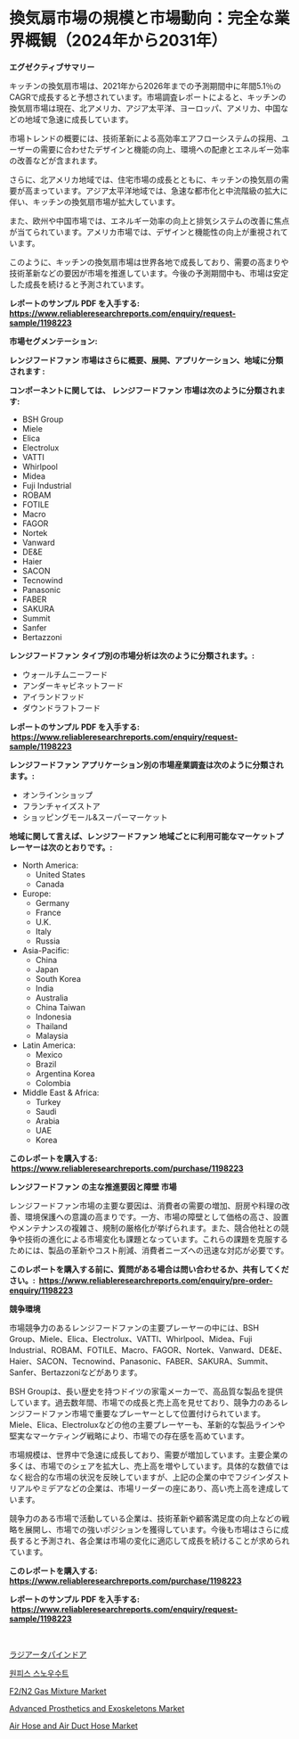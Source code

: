 <p><h1>換気扇市場の規模と市場動向：完全な業界概観（2024年から2031年）</h1></p><p><strong>エグゼクティブサマリー</strong></p>
<p><p>キッチンの換気扇市場は、2021年から2026年までの予測期間中に年間5.1％のCAGRで成長すると予想されています。市場調査レポートによると、キッチンの換気扇市場は現在、北アメリカ、アジア太平洋、ヨーロッパ、アメリカ、中国などの地域で急速に成長しています。</p><p>市場トレンドの概要には、技術革新による高効率エアフローシステムの採用、ユーザーの需要に合わせたデザインと機能の向上、環境への配慮とエネルギー効率の改善などが含まれます。</p><p>さらに、北アメリカ地域では、住宅市場の成長とともに、キッチンの換気扇の需要が高まっています。アジア太平洋地域では、急速な都市化と中流階級の拡大に伴い、キッチンの換気扇市場が拡大しています。</p><p>また、欧州や中国市場では、エネルギー効率の向上と排気システムの改善に焦点が当てられています。アメリカ市場では、デザインと機能性の向上が重視されています。</p><p>このように、キッチンの換気扇市場は世界各地で成長しており、需要の高まりや技術革新などの要因が市場を推進しています。今後の予測期間中も、市場は安定した成長を続けると予測されています。</p></p>
<p><strong>レポートのサンプル PDF を入手する: <a href="https://www.reliableresearchreports.com/enquiry/request-sample/1198223">https://www.reliableresearchreports.com/enquiry/request-sample/1198223</a></strong></p>
<p><strong>市場セグメンテーション:</strong></p>
<p><strong> レンジフードファン 市場はさらに概要、展開、アプリケーション、地域に分類されます :</strong></p>
<p><strong>コンポーネントに関しては、 レンジフードファン 市場は次のように分類されます: &nbsp;</strong></p>
<p><ul><li>BSH Group</li><li>Miele</li><li>Elica</li><li>Electrolux</li><li>VATTI</li><li>Whirlpool</li><li>Midea</li><li>Fuji Industrial</li><li>ROBAM</li><li>FOTILE</li><li>Macro</li><li>FAGOR</li><li>Nortek</li><li>Vanward</li><li>DE&E</li><li>Haier</li><li>SACON</li><li>Tecnowind</li><li>Panasonic</li><li>FABER</li><li>SAKURA</li><li>Summit</li><li>Sanfer</li><li>Bertazzoni</li></ul></p>
<p><strong> レンジフードファン タイプ別の市場分析は次のように分類されます。:</strong></p>
<p><ul><li>ウォールチムニーフード</li><li>アンダーキャビネットフード</li><li>アイランドフッド</li><li>ダウンドラフトフード</li></ul></p>
<p><strong>レポートのサンプル PDF を入手する: &nbsp;<a href="https://www.reliableresearchreports.com/enquiry/request-sample/1198223">https://www.reliableresearchreports.com/enquiry/request-sample/1198223</a></strong></p>
<p><strong> レンジフードファン アプリケーション別の市場産業調査は次のように分類されます。:</strong></p>
<p><ul><li>オンラインショップ</li><li>フランチャイズストア</li><li>ショッピングモール&スーパーマーケット</li></ul></p>
<p><strong>地域に関して言えば、レンジフードファン 地域ごとに利用可能なマーケットプレーヤーは次のとおりです。:</strong></p>
<p><ul>
    <li>
        North America:
        <ul>
            <li>United States</li>
            <li>Canada</li>
        </ul>
    </li>
    <li>
        Europe:
        <ul>
            <li>Germany</li>
            <li>France</li>
            <li>U.K.</li>
            <li>Italy</li>
            <li>Russia</li>
        </ul>
    </li>
    <li>
        Asia-Pacific:
        <ul>
            <li>China</li>
            <li>Japan</li>
            <li>South Korea</li>
            <li>India</li>
            <li>Australia</li>
            <li>China Taiwan</li>
            <li>Indonesia</li>
            <li>Thailand</li>
            <li>Malaysia</li>
        </ul>
    </li>
    <li>
        Latin America:
        <ul>
            <li>Mexico</li>
            <li>Brazil</li>
            <li>Argentina Korea</li>
            <li>Colombia</li>
        </ul>
    </li>
    <li>
        Middle East & Africa:
        <ul>
            <li>Turkey</li>
            <li>Saudi</li>
            <li>Arabia</li>
            <li>UAE</li>
            <li>Korea</li>
        </ul>
    </li>
    </ul></p>
<p><strong>このレポートを購入する: &nbsp;<a href="https://www.reliableresearchreports.com/purchase/1198223">https://www.reliableresearchreports.com/purchase/1198223</a></strong></p>
<p><strong>レンジフードファン の主な推進要因と障壁 市場</strong></p>
<p><p>レンジフードファン市場の主要な要因は、消費者の需要の増加、厨房や料理の改善、環境保護への意識の高まりです。一方、市場の障壁として価格の高さ、設置やメンテナンスの複雑さ、規制の厳格化が挙げられます。また、競合他社との競争や技術の進化による市場変化も課題となっています。これらの課題を克服するためには、製品の革新やコスト削減、消費者ニーズへの迅速な対応が必要です。</p></p>
<p><strong>このレポートを購入する前に、質問がある場合は問い合わせるか、共有してください。:&nbsp; <a href="https://www.reliableresearchreports.com/enquiry/pre-order-enquiry/1198223">https://www.reliableresearchreports.com/enquiry/pre-order-enquiry/1198223</a></strong></p>
<p><strong>競争環境</strong></p>
<p><p>市場競争力のあるレンジフードファンの主要プレーヤーの中には、BSH Group、Miele、Elica、Electrolux、VATTI、Whirlpool、Midea、Fuji Industrial、ROBAM、FOTILE、Macro、FAGOR、Nortek、Vanward、DE&E、Haier、SACON、Tecnowind、Panasonic、FABER、SAKURA、Summit、Sanfer、Bertazzoniなどがあります。</p><p>BSH Groupは、長い歴史を持つドイツの家電メーカーで、高品質な製品を提供しています。過去数年間、市場での成長と売上高を見せており、競争力のあるレンジフードファン市場で重要なプレーヤーとして位置付けられています。 Miele、Elica、Electroluxなどの他の主要プレーヤーも、革新的な製品ラインや堅実なマーケティング戦略により、市場での存在感を高めています。</p><p>市場規模は、世界中で急速に成長しており、需要が増加しています。主要企業の多くは、市場でのシェアを拡大し、売上高を増やしています。具体的な数値ではなく総合的な市場の状況を反映していますが、上記の企業の中でフジインダストリアルやミデアなどの企業は、市場リーダーの座にあり、高い売上高を達成しています。</p><p>競争力のある市場で活動している企業は、技術革新や顧客満足度の向上などの戦略を展開し、市場での強いポジションを獲得しています。今後も市場はさらに成長すると予測され、各企業は市場の変化に適応して成長を続けることが求められています。</p></p>
<p><strong>このレポートを購入する: &nbsp; <a href="https://www.reliableresearchreports.com/purchase/1198223">https://www.reliableresearchreports.com/purchase/1198223</a></strong></p>
<p><strong>レポートのサンプル PDF を入手する: &nbsp;<a href="https://www.reliableresearchreports.com/enquiry/request-sample/1198223">https://www.reliableresearchreports.com/enquiry/request-sample/1198223</a></strong><strong></strong></p>
<p>&nbsp;</p>
<p><p><a href="https://github.com/lababdou/Market-Research-Report-List-2/blob/main/1159177187593.md">ラジアータパインドア</a></p><p><a href="https://github.com/vsoq0zknh59/Market-Research-Report-List-1/blob/main/1090887187529.md">원피스 스노우수트</a></p><p><a href="https://view.publitas.com/reportprime-1/f2-n2-gas-mixture-market-size-share-trends-analysis-report-by-application-regional-outlook-competitive-strategies-and-segment-forecasts-2023-2030/">F2/N2 Gas Mixture Market</a></p><p><a href="https://issuu.com/reportprime-2/docs/advanced-prosthetics-and-exoskeletons-market-size-">Advanced Prosthetics and Exoskeletons Market</a></p><p><a href="https://noble-drawer-34c.notion.site/Air-Hose-and-Air-Duct-Hose-Market-Research-Report-The-Key-To-Successful-Business-Strategy-Forecaste-1ddd9f3b82e3445c91b4594e550ae7fa">Air Hose and Air Duct Hose Market</a></p></p>